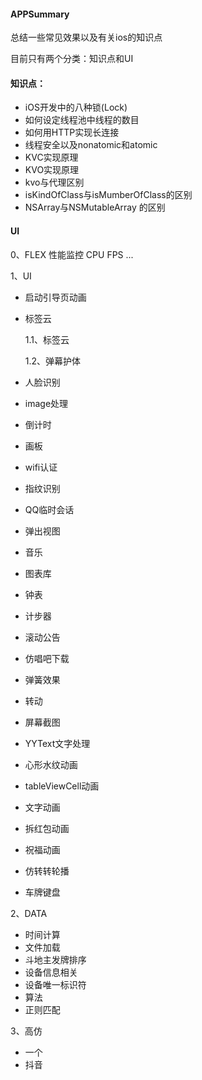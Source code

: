 #### APPSummary
总结一些常见效果以及有关ios的知识点

目前只有两个分类：知识点和UI

#### 知识点：
* iOS开发中的八种锁(Lock)
* 如何设定线程池中线程的数目
* 如何用HTTP实现长连接
* 线程安全以及nonatomic和atomic
* KVC实现原理
* KVO实现原理
* kvo与代理区别
* isKindOfClass与isMumberOfClass的区别
* NSArray与NSMutableArray 的区别

#### UI
0、FLEX 性能监控 CPU FPS ...

1、UI

* 启动引导页动画
* 标签云

	1.1、标签云
	
	1.2、弹幕护体
	
* 人脸识别
* image处理
* 倒计时
* 画板
* wifi认证
* 指纹识别
* QQ临时会话
* 弹出视图
* 音乐
* 图表库
* 钟表
* 计步器
* 滚动公告
* 仿唱吧下载
* 弹簧效果
* 转动
* 屏幕截图
* YYText文字处理
* 心形水纹动画
* tableViewCell动画
* 文字动画
* 拆红包动画
* 祝福动画
* 仿转转轮播
* 车牌键盘

2、DATA

* 时间计算
* 文件加载
* 斗地主发牌排序
* 设备信息相关
* 设备唯一标识符
* 算法
* 正则匹配

3、高仿

* 一个
* 抖音